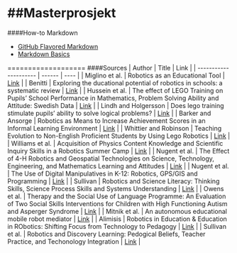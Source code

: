 ##Masterprosjekt
===================
####How-to Markdown
* [GitHub Flavored Markdown](https://help.github.com/articles/github-flavored-markdown)
* [Markdown Basics](https://help.github.com/articles/markdown-basics)

===================
####Sources
| Author 		| Title | Link |
| ---------------------	| ------ | ---- |
| Miglino et al. 	| Robotics as an Educational Tool 																	| [Link](http://citeseerx.ist.psu.edu/viewdoc/download?doi=10.1.1.33.9601&rep=rep1&type=pdf) |
| Benitti 		| Exploring the ducational potential of robotics in schools: a systematic review 											| [Link](http://www.sciencedirect.com/science/article/pii/S0360131511002508) |
| Hussein et al. 	| The effect of LEGO Training on Pupils’ School Performance in Mathematics, Problem Solving Ability and Attitude: Swedish Data 						| [Link](http://www.ifets.info/journals/9_3/16.pdf) |
| Lindh and Holgersson 	| Does lego training stimulate pupils’ ability to solve logical problems? 												| [Link](http://www.sciencedirect.com/science/article/pii/S0360131506000169) |
| Barker and Ansorge 	| Robotics as Means to Increase Achievement Scores in an Informal Learning Environment	 										| [Link](http://files.eric.ed.gov/fulltext/EJ768878.pdf) |
| Whittier and Robinson | Teaching Evolution to Non-English Proficient Students by Using Lego Robotics 												| [Link](http://www.jstor.org/discover/10.2307/41406087?uid=31420&uid=3738744&uid=2134&uid=2&uid=70&uid=31419&uid=3&uid=5909240&uid=67&uid=62&sid=21103477602357) |
| Williams et al. 	| Acquisition of Physics Content Knowledge and Scientific Inquiry Skills in a Robotics Summer Camp 									| [Link](http://files.eric.ed.gov/fulltext/EJ826076.pdf) |
| Nugent et al. 	| The Effect of 4-H Robotics and Geospatial Technologies on Science, Technology, Engineering, and Mathematics Learning and Attitudes 					| [Link](http://www.editlib.org/p/28433/) |
| Nugent et al. 	| The Use of Digital Manipulatives in K-12: Robotics, GPS/GIS and Programming 												| [Link](http://ieeexplore.ieee.org/stamp/stamp.jsp?tp=&arnumber=5350828) |
| Sullivan 		| Robotics and Science Literacy: Thinking Skills, Science Process Skills and Systems Understanding 									| [Link](http://onlinelibrary.wiley.com/doi/10.1002/tea.20238/pdf) |
| Owens et al. 		| Therapy and the Social Use of Language Programme: An Evaluation of Two Social Skills Interventions for Children with High Functioning Autism and Asperger Syndrome 	| [Link](http://download.springer.com/static/pdf/364/art%253A10.1007%252Fs10803-008-0590-6.pdf?auth66=1392976450_aab9ed908b970179b7adf2117b42bfa2&ext=.pdf) |
| Mitnik et al. 	| An autonomous educational mobile robot mediator 															| [Link](http://download.springer.com/static/pdf/224/art%253A10.1007%252Fs10514-008-9101-z.pdf?auth66=1392976519_eeccc3c7af687e53ed259405d32d0e5c&ext=.pdf) |
| Alimisis		| Robotics in Education & Education in RObotics: Shifting Focus from Technology to Pedagogy										| [Link](http://www.ksi.mff.cuni.cz/rie2012/proceedings/2012RiE-00.pdf) |
| Sullivan et al. 	| Robotics and Discovery Learning: Pedogical Beliefs, Teacher Practice, and Techonology Integration									| [Link](http://www.academia.edu/1269923/Robotics_and_discovery_learning_Pedagogical_beliefs_teacher_practice_and_technology_integration) |

